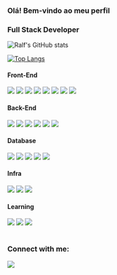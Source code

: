 ### Olá! Bem-vindo ao meu perfil

<h3 align="left">Full Stack Developer</h3>

<div align="left">
  
  ![Ralf's GitHub stats](https://github-readme-stats.vercel.app/api?username=angelorpt&show_icons=true&theme=tokyonight)
  
  [![Top Langs](https://github-readme-stats.vercel.app/api/top-langs/?username=angelorpt&layout=compact&theme=tokyonight)](https://github.com/angelorpt/github-readme-stats)
  
</div>
 
<h4 align="left">Front-End</h3> 
<div align="left">
  <span>
    <img src="https://img.shields.io/badge/JavaScript-f0db4f?style=for-the-badge&logo=javascript&logoColor=black"/>
    <img src="https://img.shields.io/badge/HTML5-e34c26?style=for-the-badge&logo=html5&logoColor=white"/>
    <img src="https://img.shields.io/badge/CSS3-264de4?style=for-the-badge&logo=css3&logoColor=white"/>
    <img src="https://img.shields.io/badge/Vue.js-42b883?style=for-the-badge&logo=vue.js&logoColor=35495e"/>
    <img src="https://img.shields.io/badge/Quasar-1976d2?style=for-the-badge&logo=quasar&logoColor=white"/>    
    <img src="https://img.shields.io/badge/Vuetify-29B6F6?style=for-the-badge&logo=vuetify&logoColor=white"/>    
    <img src="https://img.shields.io/badge/Bootstrap-563D7C?style=for-the-badge&logo=bootstrap&logoColor=white"/>  
    <img src="https://img.shields.io/badge/Materialize CSS-CC6699?style=for-the-badge&logo=materializecss&logoColor=white"/>
  </span>
</div>
 
<h4 align="left">Back-End</h3> 
<div align="left">
  <span>
    <img src="https://img.shields.io/badge/Laravel-E34F26?style=for-the-badge&logo=laravel&logoColor=white"/>
    <img src="https://img.shields.io/badge/PHP-8993be?style=for-the-badge&logo=php&logoColor=white"/>
    <img src="https://img.shields.io/badge/C%23-239120?style=for-the-badge&logo=c-sharp&logoColor=white"/>
    <img src="https://img.shields.io/badge/CSS3-1572B6?style=for-the-badge&logo=css3&logoColor=white"/>
    <img src="https://img.shields.io/badge/TypeScript-007ACC?style=for-the-badge&logo=typescript&logoColor=white"/>
    <img src="https://img.shields.io/badge/C%23-239120?style=for-the-badge&logo=c-sharp&logoColor=white"/>
  </span>
</div>
 
<h4 align="left">Database</h3> 
<div align="left">
  <span>
    <img src="https://img.shields.io/badge/Oracle-f80000?style=for-the-badge&logo=oracle&logoColor=white"/>
    <img src="https://img.shields.io/badge/MySQL-00758F?style=for-the-badge&logo=mysql&logoColor=white"/>
    <img src="https://img.shields.io/badge/SQLite-239120?style=for-the-badge&logo=sqlite&logoColor=white"/>
    <img src="https://img.shields.io/badge/ElastSearch-1572B6?style=for-the-badge&logo=elasticsearch&logoColor=white"/>
    <img src="https://img.shields.io/badge/MongoDB-007ACC?style=for-the-badge&logo=mongodb&logoColor=white"/>
  </span>
</div>  
 
<h4 align="left">Infra</h3> 
<div align="left">
  <span>
    <img src="https://img.shields.io/badge/Docker-2CA5E0?style=for-the-badge&logo=docker&logoColor=white"/>
    <img src="https://img.shields.io/badge/Windows-ffbb00?style=for-the-badge&logo=windows&logoColor=black"/>
    <img src="https://img.shields.io/badge/Ubuntu-dd4814?style=for-the-badge&logo=ubuntu&logoColor=black"/>
  </span>
</div>   
 
 
 <h4 align="left">Learning</h3> 
 <div align="left">
  <span>
    <img src="https://img.shields.io/badge/Node.js-339933?style=for-the-badge&logo=nodedotjs&logoColor=white"/>
    <img src="https://img.shields.io/badge/TypeScript-007ACC?style=for-the-badge&logo=typescript&logoColor=white"/> 
    <img src="https://img.shields.io/badge/React-20232A?style=for-the-badge&logo=react&logoColor=61DAFB"/>
  </span>
 </div>    
 
</br>

<div align="left">
  <h3 align="left">Connect with me:</h3>

  <a href="https://www.linkedin.com/in/angelorpt/" align="center">
    <img src="https://img.shields.io/badge/Linkedin-20232A?style=for-the-badge&logo=linkedin&logoColor=61DAFB"/>
  </a>
</div>

</br>
